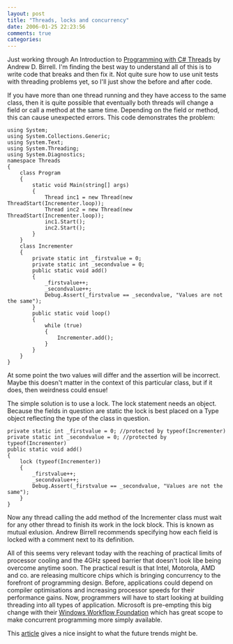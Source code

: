 ```yaml
---
layout: post
title: "Threads, locks and concurrency"
date: 2006-01-25 22:23:56
comments: true
categories:
---
```


Just working through An Introduction to [Programming with C# Threads](http://research.microsoft.com/~birrell/papers/ThreadsCSharp.pdf) by Andrew D. Birrell. I'm finding the best way to understand all of this is to write code that breaks and then fix it. Not quite sure how to use unit tests with threading problems yet, so I'll just show the before and after code.

If you have more than one thread running and they have access to the same class, then it is quite possible that eventually both threads will change a field or call a method at the same time. Depending on the field or method, this can cause unexpected errors. This code demonstrates the problem:

	using System;
	using System.Collections.Generic;
	using System.Text;
	using System.Threading;
	using System.Diagnostics;
	namespace Threads
	{
	    class Program
	    {
	        static void Main(string[] args)
	        {
	            Thread inc1 = new Thread(new ThreadStart(Incrementer.loop));
	            Thread inc2 = new Thread(new ThreadStart(Incrementer.loop)); 
	            inc1.Start();
	            inc2.Start();
	        }
	    }   
	    class Incrementer
	    {
	        private static int _firstvalue = 0;
	        private static int _secondvalue = 0;
	        public static void add()
	        {
	            _firstvalue++;
	            _secondvalue++;
	            Debug.Assert(_firstvalue == _secondvalue, "Values are not the same");
	        }
	        public static void loop()
	        {
	            while (true)
	            {
	                Incrementer.add();
	            }
	        }
	    }   
	}

At some point the two values will differ and the assertion will be incorrect. Maybe this doesn't matter in the context of this particular class, but if it does, then weirdness could ensue!

The simple solution is to use a lock. The lock statement needs an object. Because the fields in question are static the lock is best placed on a Type object reflecting the type of the class in question.

	private static int _firstvalue = 0; //protected by typeof(Incrementer)
	private static int _secondvalue = 0; //protected by typeof(Incrementer)
	public static void add()
	{
	    lock (typeof(Incrementer))
	    {
	        _firstvalue++;
	        _secondvalue++;
	        Debug.Assert(_firstvalue == _secondvalue, "Values are not the same");
	    }
	}

Now any thread calling the add method of the Incrementer class must wait for any other thread to finish its work in the lock block. This is known as mutual exlusion. Andrew Birrell recommends specifying how each field is locked with a comment next to its definition.

All of this seems very relevant today with the reaching of practical limits of processor cooling and the 4GHz speed barrier that doesn't look libe being overcome anytime soon. The practical result is that Intel, Motorola, AMD and co. are releasing multicore chips which is bringing concurrency to the forefront of programming design. Before, applications could depend on compiler optimisations and increasing processor speeds for their performance gains. Now, programmers will have to start looking at building threading into all types of application. Microsoft is pre-empting this big change with their [Windows Workflow Foundation](http://msdn.microsoft.com/en-gb/magazine/cc163661.aspx) which has great scope to make concurrent programming more simply available.

This [article](http://www.gotw.ca/publications/concurrency-ddj.htm) gives a nice insight to what the future trends might be.